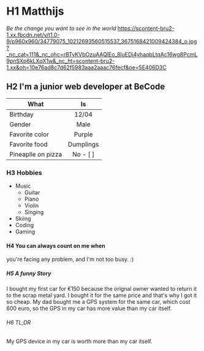 # H1 Matthijs
_Be the change you want to see in the world_
<https://scontent-bru2-1.xx.fbcdn.net/v/t1.0-9/p960x960/34779075_10212693560515537_3675168421009424384_o.jpg?_nc_cat=111&_nc_ohc=rBTyKVbOzuAAQlEo_8luEDi4yhaqbLtqAc16wg8PcmL9pnSXp6kLXqX1w&_nc_ht=scontent-bru2-1.xx&oh=10e76ad8c7d62f5983aaa2aaac76fecf&oe=5E406D3C>
## H2 I'm a junior web developer at BeCode

| What        | Is          |
| ------------- |:-------------:|
| Birthday    | 12/04 |
| Gender      | Male  |
| Favorite color | Purple|
| Favorite food      | Dumplings
| Pineaplle on pizza | No - [ ] |
### H3 Hobbies

* Music
  * Guitar
  * Piano
  * Violin
  * Singing
* Skiing
* Coding
* Gaming

#### H4 You can always count on me when
you're facing any problem, and I'm not too busy. :)

##### H5 A funny Story
I bought my first car for €150 because
the orignal owner wanted to return it to
the scrap metal yard. I bought it for the same
price and that's why I got it so cheap.
My dad bought me a GPS system for the same
car, which cost 600 euro, so the GPS in my
car has more value than my car itself.

###### H6 TL;DR
My GPS device in my car is worth more
than my car itself.

